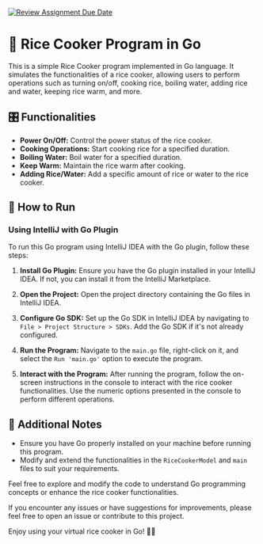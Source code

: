 [![Review Assignment Due Date](https://classroom.github.com/assets/deadline-readme-button-24ddc0f5d75046c5622901739e7c5dd533143b0c8e959d652212380cedb1ea36.svg)](https://classroom.github.com/a/__xb4cFP)

# 🍚 Rice Cooker Program in Go

This is a simple Rice Cooker program implemented in Go language. It simulates the functionalities of a rice cooker, allowing users to perform operations such as turning on/off, cooking rice, boiling water, adding rice and water, keeping rice warm, and more.

## 🎛️ Functionalities

- **Power On/Off:** Control the power status of the rice cooker.
- **Cooking Operations:** Start cooking rice for a specified duration.
- **Boiling Water:** Boil water for a specified duration.
- **Keep Warm:** Maintain the rice warm after cooking.
- **Adding Rice/Water:** Add a specific amount of rice or water to the rice cooker.

## 🚀 How to Run

### Using IntelliJ with Go Plugin

To run this Go program using IntelliJ IDEA with the Go plugin, follow these steps:

1. **Install Go Plugin:**
   Ensure you have the Go plugin installed in your IntelliJ IDEA. If not, you can install it from the IntelliJ Marketplace.

2. **Open the Project:**
   Open the project directory containing the Go files in IntelliJ IDEA.

3. **Configure Go SDK:**
   Set up the Go SDK in IntelliJ IDEA by navigating to `File > Project Structure > SDKs`. Add the Go SDK if it's not already configured.

4. **Run the Program:**
   Navigate to the `main.go` file, right-click on it, and select the `Run 'main.go'` option to execute the program.

5. **Interact with the Program:**
   After running the program, follow the on-screen instructions in the console to interact with the rice cooker functionalities. Use the numeric options presented in the console to perform different operations.

## 📝 Additional Notes

- Ensure you have Go properly installed on your machine before running this program.
- Modify and extend the functionalities in the `RiceCookerModel` and `main` files to suit your requirements.

Feel free to explore and modify the code to understand Go programming concepts or enhance the rice cooker functionalities.

If you encounter any issues or have suggestions for improvements, please feel free to open an issue or contribute to this project.

Enjoy using your virtual rice cooker in Go! 🍲✨ 

